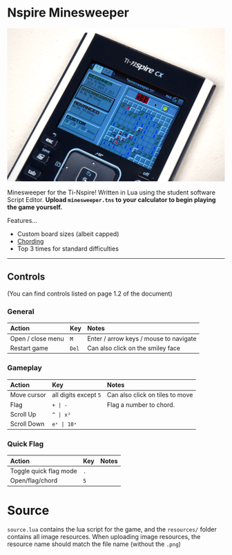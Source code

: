 # Nspire Minesweeper

![Preview Photo](calc.png?raw=true)

Minesweeper for the Ti-Nspire! Written in Lua using the student software Script Editor. **Upload `minesweeper.tns` to your calculator to begin playing the game yourself.**

Features...

- Custom board sizes (albeit capped)
- [Chording](http://www.minesweeper.info/wiki/Chord)
- Top 3 times for standard difficulties

---

## Controls

(You can find controls listed on page 1.2 of the document)

### General

| Action            | Key   | Notes                                  |
| :---------------- | :---- | :------------------------------------- |
| Open / close menu | `M`   | Enter / arrow keys / mouse to navigate |
| Restart game      | `Del` | Can also click on the smiley face      |

### Gameplay

| Action      | Key                   | Notes                           |
| :---------- | :-------------------- | :------------------------------ |
| Move cursor | all digits except `5` | Can also click on tiles to move |
| Flag        | `+ \| -`              | Flag a number to chord.         |
| Scroll Up   | `^ \| x²`             |                                 |
| Scroll Down | `eˣ \| 10ˣ`           |                                 |

### Quick Flag

| Action                 | Key | Notes |
| :--------------------- | :-- | :---- |
| Toggle quick flag mode | `.` |       |
| Open/flag/chord        | `5` |       |

# Source

`source.lua` contains the lua script for the game, and the `resources/` folder contains all image resources. When uploading image resources, the resource name should match the file name (without the `.png`)
